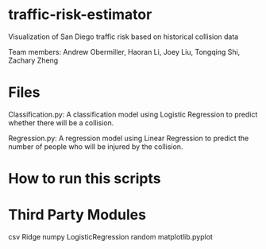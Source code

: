 # traffic-risk-estimator
Visualization of San Diego traffic risk based on historical collision data

Team members: Andrew Obermiller, Haoran Li, Joey Liu, Tongqing Shi, Zachary Zheng
# Files

Classification.py: A classification model using Logistic Regression to predict whether there will be a collision.

Regression.py: A regression model using Linear Regression to predict the number of people who will be injured by the collision. 

# How to run this scripts

# Third Party Modules
csv
Ridge
numpy
LogisticRegression
random
matplotlib.pyplot
